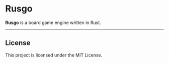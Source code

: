 # Rusgo

**Rusgo** is a board game engine written in Rust. 

---

## License

This project is licensed under the MIT License.
